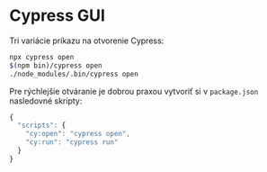 # Cypress GUI

Tri variácie príkazu na otvorenie Cypress:

```bash
npx cypress open
$(npm bin)/cypress open
./node_modules/.bin/cypress open
```

Pre rýchlejšie otváranie je dobrou praxou vytvoriť si v `package.json` nasledovné skripty:

```javascript
{
  "scripts": {
    "cy:open": "cypress open",
    "cy:run": "cypress run"
  }
}
```

